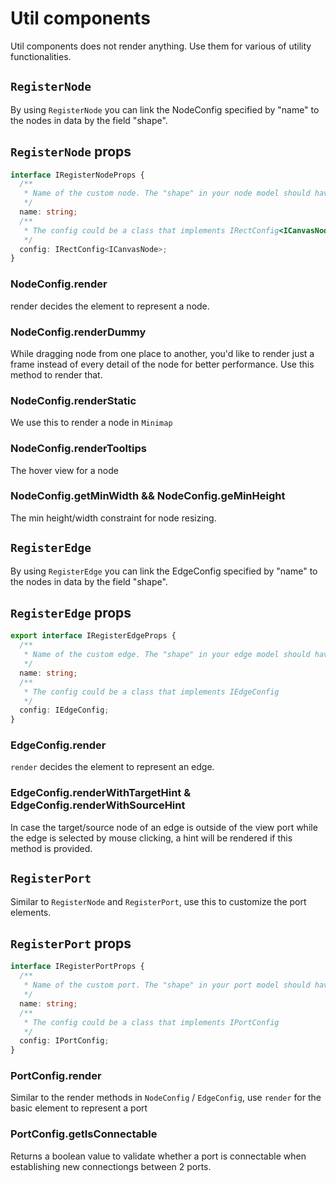 # Util components

Util components does not render anything. Use them for various of utility functionalities.

## `RegisterNode`

By using `RegisterNode` you can link the NodeConfig specified by "name" to the nodes in data by the field "shape".

## `RegisterNode` props

```typescript
interface IRegisterNodeProps {
  /**
   * Name of the custom node. The "shape" in your node model should have been registered as the name here.
   */
  name: string;
  /**
   * The config could be a class that implements IRectConfig<ICanvasNode>
   */
  config: IRectConfig<ICanvasNode>;
}
```

### NodeConfig.render

render decides the element to represent a node.

### NodeConfig.renderDummy

While dragging node from one place to another, you'd like to render just a frame instead of every detail of the node for better performance. Use this method to render that.

### NodeConfig.renderStatic

We use this to render a node in `Minimap`

### NodeConfig.renderTooltips

The hover view for a node

### NodeConfig.getMinWidth && NodeConfig.geMinHeight

The min height/width constraint for node resizing.

## `RegisterEdge`

By using `RegisterEdge` you can link the EdgeConfig specified by "name" to the nodes in data by the field "shape".

## `RegisterEdge` props

```typescript
export interface IRegisterEdgeProps {
  /**
   * Name of the custom edge. The "shape" in your edge model should have been registered as the name here.
   */
  name: string;
  /**
   * The config could be a class that implements IEdgeConfig
   */
  config: IEdgeConfig;
}
```

### EdgeConfig.render

`render` decides the element to represent an edge.

### EdgeConfig.renderWithTargetHint & EdgeConfig.renderWithSourceHint

In case the target/source node of an edge is outside of the view port while the edge is selected by mouse clicking, a hint will be rendered if this method is provided.

## `RegisterPort`

Similar to `RegisterNode` and `RegisterPort`, use this to customize the port elements.

## `RegisterPort` props

```typescript
interface IRegisterPortProps {
  /**
   * Name of the custom port. The "shape" in your port model should have been registered as the name here.
   */
  name: string;
  /**
   * The config could be a class that implements IPortConfig
   */
  config: IPortConfig;
}
```

### PortConfig.render

Similar to the render methods in `NodeConfig` / `EdgeConfig`, use `render` for the basic element to represent a port

### PortConfig.getIsConnectable

Returns a boolean value to validate whether a port is connectable when establishing new connectiongs between 2 ports.

